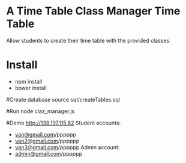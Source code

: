 # A Time Table Class Manager Time Table #
Allow students to create their time table with the provided classes.

# Install
* npm install
* bower install

#Create database
source sql/createTables.sql

#Run
node claz_manager.js

#Demo
http://138.197.115.82
Student accounts:
* van@gmail.com/pppppp
* van2@gmail.com/pppppp
* van3@gmail.com/pppppp
Admin account:
* admin@gmail.com/pppppp





